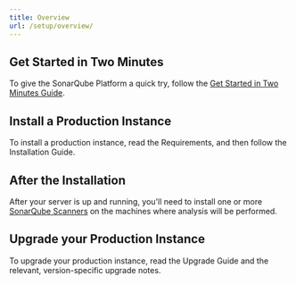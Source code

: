 ```yaml
---
title: Overview
url: /setup/overview/
---
```


<!-- sonarqube -->
## Get Started in Two Minutes
To give the SonarQube Platform a quick try, follow the [Get Started in Two Minutes Guide](/setup/get-started-2-minutes/).

## Install a Production Instance
To install a production instance, read the Requirements, and then follow the Installation Guide.

## After the Installation
After your server is up and running, you'll need to install one or more [SonarQube Scanners](https://docs.sonarqube.org/display/SCAN) on the machines where analysis will be performed.

## Upgrade your Production Instance
To upgrade your production instance, read the Upgrade Guide and the relevant, version-specific upgrade notes.

<!-- /sonarqube -->
